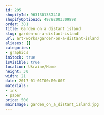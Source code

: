 ```yaml
---
id: 205
shopifyId: 9631301337418
shopifyOptionId: 49792003309898
order: 381
title: Garden on a distant island
slug: garden-on-a-distant-island
url: art-works/garden-on-a-distant-island
aliases: []
categories:
- graphics
inStock: true
isVisible: true
location: Ukraine/Home
height: 30
width: 21
date: 2017-01-01T00:00:00Z
materials:
- ink
- paper
price: 500
mainImage: garden_on_a_distant_island.jpg
---
```

